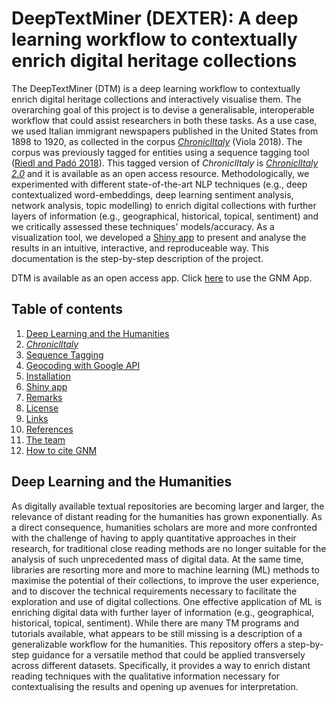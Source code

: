 # DeepTextMiner (DEXTER): A deep learning workflow to contextually enrich digital heritage collections
The DeepTextMiner (DTM) is a deep learning workflow to contextually enrich digital heritage collections and interactively visualise them. The overarching goal of this project is to devise a generalisable, interoperable workflow that could assist researchers in both these tasks. As a use case, we used Italian immigrant newspapers published in the United States from 1898 to 1920, as collected in the corpus [*ChroniclItaly*](https://public.yoda.uu.nl/i-lab/UU01/T4YMOW.html) (Viola 2018). The corpus was previously tagged for entities using a sequence tagging tool ([Riedl and Padó 2018](https://www.aclweb.org/anthology/P18-2020.pdf)). This tagged version of *ChroniclItaly* is [*ChroniclItaly 2.0*](https://public.yoda.uu.nl/i-lab/UU01/4MECRO.html) and it is available as an open access resource. Methodologically, we experimented with different state-of-the-art NLP techniques (e.g., deep contextualized word-embeddings, deep learning sentiment analysis, network analysis, topic modelling) to enrich digital collections with further layers of information (e.g., geographical, historical, topical, sentiment) and we critically assessed these techniques' models/accuracy. As a visualization tool, we developed a [Shiny app](https://shiny.rstudio.com/) to present and analyse the results in an intuitive, interactive, and reproduceable way. This documentation is the step-by-step description of the project.

DTM is available as an open access app. Click [here](https://utrecht-university.shinyapps.io/GeoNewsMiner/) to use the GNM App.

## Table of contents

1. [Deep Learning and the Humanities](#deep-learning-and-the-humanities)
2. [*ChroniclItaly*](#chroniclitaly)
3. [Sequence Tagging](#sequence-tagging)
4. [Geocoding with Google API](#geocoding-with-google-api)
5. [Installation](#installation)
6. [Shiny app](#shiny-app)
7. [Remarks](#remarks)
8. [License](#license)
9. [Links](#links)
10. [References](#references)
11. [The team](#the-team)
12. [How to cite GNM](#how-to-cite-gnm)

## Deep Learning and the Humanities
As digitally available textual repositories are becoming larger and larger, the relevance of distant reading for the humanities has grown exponentially. As a direct consequence, humanities scholars are more and more confronted with the challenge of having to apply quantitative approaches in their research, for traditional close reading methods are no longer suitable for the analysis of such unprecedented mass of digital data. At the same time, libraries are resorting more and more to machine learning (ML) methods to maximise the potential of their collections, to improve the user experience, and to discover the technical requirements necessary to facilitate the exploration and use of digital collections. One effective application of ML is enriching digital data with further layer of information (e.g., geographical, historical, topical, sentiment). While there are many TM programs and tutorials available, what appears to be still missing is a description of a generalizable workflow for the humanities. This repository offers a step-by-step guidance for a versatile method that could be applied transversely across different datasets. Specifically, it provides a way to enrich distant reading techniques with the qualitative information necessary for contextualising the results and opening up avenues for interpretation. 
 
